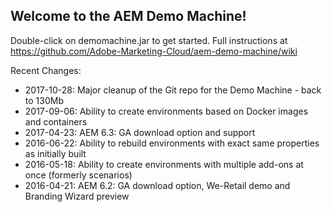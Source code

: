 Welcome to the AEM Demo Machine!
-----------------------------------------------------------------------
Double-click on demomachine.jar to get started.
Full instructions at https://github.com/Adobe-Marketing-Cloud/aem-demo-machine/wiki

Recent Changes:
- 2017-10-28: Major cleanup of the Git repo for the Demo Machine - back to 130Mb
- 2017-09-06: Ability to create environments based on Docker images and containers
- 2017-04-23: AEM 6.3: GA download option and support
- 2016-06-22: Ability to rebuild environments with exact same properties as initially built
- 2016-05-18: Ability to create environments with multiple add-ons at once (formerly scenarios)
- 2016-04-21: AEM 6.2: GA download option, We-Retail demo and Branding Wizard preview



